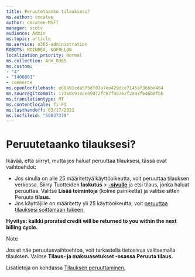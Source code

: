 ```yaml
---
title: Peruutetaanko tilauksesi?
ms.author: cmcatee
author: cmcatee-MSFT
manager: scotv
audience: Admin
ms.topic: article
ms.service: o365-administration
ROBOTS: NOINDEX, NOFOLLOW
localization_priority: Normal
ms.collection: Adm_O365
ms.custom:
- "4"
- "1400001"
- commerce
ms.openlocfilehash: e69a91cda5f5df07a7ee429dce7145af366be464
ms.sourcegitcommit: 1736dc914ceb9d72fc87f45762f2aa7f646b8fbb
ms.translationtype: MT
ms.contentlocale: fi-FI
ms.lasthandoff: 03/17/2021
ms.locfileid: "50837379"
---
```

# <a name="canceling-your-subscription"></a>Peruutetaanko tilauksesi?

Ikävää, että siirryt, mutta jos haluat peruuttaa tilauksesi, tässä ovat vaihtoehdot:
  
- Jos sinulla on alle 25 määritettyä käyttöoikeutta, voit peruuttaa tilauksen verkossa. Siirry Tuotteiden **laskutus** \> **[-sivulle](https://go.microsoft.com/fwlink/p/?linkid=842054)** ja etsi tilaus, jonka haluat peruuttaa. Valitse **Lisää toimintoja** (kolme painiketta) ja valitse sitten Peruuta **tilaus.**
- Jos käyttäjille on määritetty yli 25 käyttöoikeutta, voit [peruuttaa tilauksesi soittamaan tukeen.](https://docs.microsoft.com/microsoft-365/admin/contact-support-for-business-products?view=o365-worldwide)
  
**Hyvitys: kaikki prorated credit will be returned to you within the next billing cycle.**

> [!NOTE]
> Jos et näe peruutusvaihtoehtoa, voit tarkastella tietosivua valitsemalla tilauksen. Valitse **Tilaus- ja maksuasetukset -osassa** **Peruuta tilaus.**

Lisätietoja on kohdassa [Tilauksen peruuttaminen.](https://docs.microsoft.com/microsoft-365/commerce/subscriptions/cancel-your-subscription)